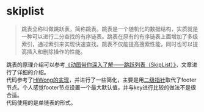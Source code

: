 # skiplist
> 跳表全称叫做跳跃表，简称跳表。跳表是一个随机化的数据结构，实质就是一种可以进行二分查找的有序链表。跳表在原有的有序链表上面增加了多级索引，通过索引来实现快速查找。跳表不仅能提高搜索性能，同时也可以提高插入和删除操作的性能。

跳表的原理介绍可以参考[《动图带你深入了解——跳跃列表（SkipList）》](https://juejin.cn/post/7015396092351086622)，文章进行了详细的介绍。  
代码参考了[HiWong的实现](https://github.com/HiWong/SkipListPro)，并进行了一些简化，主要是用[二级指针](https://coolshell.cn/articles/8990.html)取代了footer节点。个人感觉footer节点设置一个最大默认值，并与key进行比较的做法不是很合适。  
代码使用的是单链表的形式。
